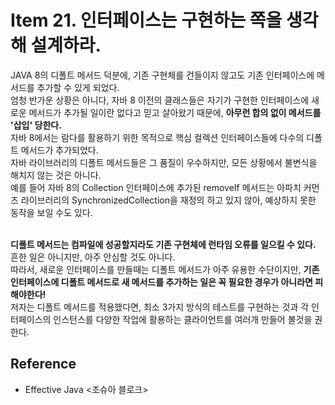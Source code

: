 # Item 21. 인터페이스는 구현하는 쪽을 생각해 설계하라.
JAVA 8의 디폴트 메서드 덕분에, 기존 구현체를 건들이지 않고도 기존 인터페이스에 메서드를 추가할 수 있게 되었다. <br>
엄청 반가운 상황은 아니다, 자바 8 이전의 클래스들은 자기가 구현한 인터페이스에 새로운 메서드가 추가될 일이란 없다고 믿고 살아왔기 때문에, **아무런 합의 없이 메서드를 '삽입' 당한다.** <br>
자바 8에서는 람다를 활용하기 위한 목적으로 핵심 컬렉션 인터페이스들에 다수의 디폴트 메서드가 추가되었다. <br>
자바 라이브러리의 디폴트 메서드들은 그 품질이 우수하지만, 모든 상황에서 불변식을 해치지 않는 것은 아니다. <br>
예를 들어 자바 8의 Collection 인터페이스에 추가된 removeIf 메서드는 아파치 커먼즈 라이브러리의 SynchronizedCollection을 재정의 하고 있지 않아, 예상하지 못한 동작을 보일 수도 있다. <br> <br>

**디폴트 메서드는 컴파일에 성공할지라도 기존 구현체에 런타임 오류를 일으킬 수 있다.** 흔한 일은 아니지만, 아주 안심할 것도 아니다. <Br>
따라서, 새로운 인터페이스를 만들때는 디폴트 메서드가 아주 유용한 수단이지만, **기존 인터페이스에 디폴트 메서드로 새 메서드를 추가하는 일은 꼭 필요한 경우가 아니라면 피해야한다!** <br>
저자는 디폴트 메서드를 적용했다면, 최소 3가지 방식의 테스트를 구현하는 것과 각 인터페이스의 인스턴스를 다양한 작업에 활용하는 클라이언트를 여러개 만들어 볼것을 권한다. <br>



## Reference
- Effective Java <조슈아 블로크>
